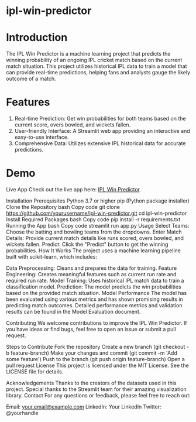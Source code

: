 # ipl-win-predictor

# Introduction
The IPL Win Predictor is a machine learning project that predicts the winning probability of an ongoing IPL cricket match based on the current match situation. This project utilizes historical IPL data to train a model that can provide real-time predictions, helping fans and analysts gauge the likely outcome of a match.

# Features
1) Real-time Prediction: Get win probabilities for both teams based on the current score, overs bowled, and wickets fallen.
2) User-friendly Interface: A Streamlit web app providing an interactive and easy-to-use interface.
3) Comprehensive Data: Utilizes extensive IPL historical data for accurate predictions.

   
# Demo
Live App
Check out the live app here: [IPL Win Predictor](https://ipl-win-predictor-aditya.streamlit.app/).

Installation
Prerequisites
Python 3.7 or higher
pip (Python package installer)
Clone the Repository
bash
Copy code
git clone https://github.com/yourusername/ipl-win-predictor.git
cd ipl-win-predictor
Install Required Packages
bash
Copy code
pip install -r requirements.txt
Running the App
bash
Copy code
streamlit run app.py
Usage
Select Teams: Choose the batting and bowling teams from the dropdowns.
Enter Match Details: Provide current match details like runs scored, overs bowled, and wickets fallen.
Predict: Click the "Predict" button to get the winning probabilities.
How It Works
The project uses a machine learning pipeline built with scikit-learn, which includes:

Data Preprocessing: Cleans and prepares the data for training.
Feature Engineering: Creates meaningful features such as current run rate and required run rate.
Model Training: Uses historical IPL match data to train a classification model.
Prediction: The model predicts the win probabilities based on the provided match situation.
Model Performance
The model has been evaluated using various metrics and has shown promising results in predicting match outcomes. Detailed performance metrics and validation results can be found in the Model Evaluation document.

Contributing
We welcome contributions to improve the IPL Win Predictor. If you have ideas or find bugs, feel free to open an issue or submit a pull request.

Steps to Contribute
Fork the repository
Create a new branch (git checkout -b feature-branch)
Make your changes and commit (git commit -m 'Add some feature')
Push to the branch (git push origin feature-branch)
Open a pull request
License
This project is licensed under the MIT License. See the LICENSE file for details.

Acknowledgements
Thanks to the creators of the datasets used in this project.
Special thanks to the Streamlit team for their amazing visualization library.
Contact
For any questions or feedback, please feel free to reach out:

Email: your.email@example.com
LinkedIn: Your LinkedIn
Twitter: @yourhandle
